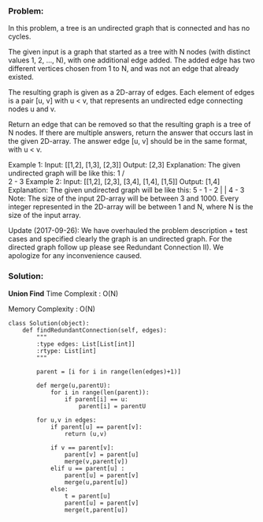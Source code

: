 ### Problem:

In this problem, a tree is an undirected graph that is connected and has no cycles.

The given input is a graph that started as a tree with N nodes (with distinct values 1, 2, ..., N), with one additional edge added. The added edge has two different vertices chosen from 1 to N, and was not an edge that already existed.

The resulting graph is given as a 2D-array of edges. Each element of edges is a pair [u, v] with u < v, that represents an undirected edge connecting nodes u and v.

Return an edge that can be removed so that the resulting graph is a tree of N nodes. If there are multiple answers, return the answer that occurs last in the given 2D-array. The answer edge [u, v] should be in the same format, with u < v.

Example 1:
Input: [[1,2], [1,3], [2,3]]
Output: [2,3]
Explanation: The given undirected graph will be like this:
  1
 / \
2 - 3
Example 2:
Input: [[1,2], [2,3], [3,4], [1,4], [1,5]]
Output: [1,4]
Explanation: The given undirected graph will be like this:
5 - 1 - 2
    |   |
    4 - 3
Note:
The size of the input 2D-array will be between 3 and 1000.
Every integer represented in the 2D-array will be between 1 and N, where N is the size of the input array.

Update (2017-09-26):
We have overhauled the problem description + test cases and specified clearly the graph is an undirected graph. For the directed graph follow up please see Redundant Connection II). We apologize for any inconvenience caused.

### Solution:

**Union Find**
Time Complexit : O(N)

Memory Complexity : O(N)

```
class Solution(object):
    def findRedundantConnection(self, edges):
        """
        :type edges: List[List[int]]
        :rtype: List[int]
        """ 
        
        parent = [i for i in range(len(edges)+1)]
        
        def merge(u,parentU):
            for i in range(len(parent)):
                if parent[i] == u:
                    parent[i] = parentU

        for u,v in edges:
            if parent[u] == parent[v]:
                return (u,v)
            
            if v == parent[v]:
                parent[v] = parent[u]
                merge(v,parent[v])
            elif u == parent[u] :
                parent[u] = parent[v]  
                merge(u,parent[u])
            else:
                t = parent[u]
                parent[u] = parent[v]      
                merge(t,parent[u])
```                



